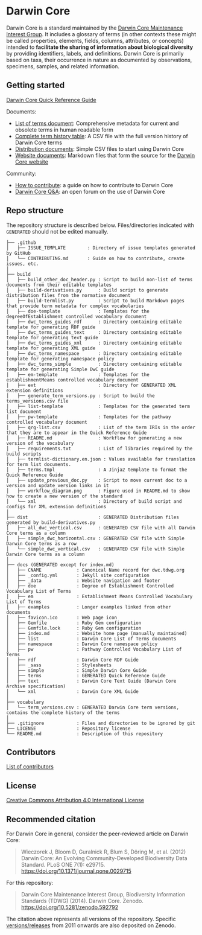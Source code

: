 # Darwin Core

Darwin Core is a standard maintained by the [Darwin Core Maintenance Interest Group](https://www.tdwg.org/standards/dwc/#maintenance%20group). It includes a glossary of terms (in other contexts these might be called properties, elements, fields, columns, attributes, or concepts) intended to **facilitate the sharing of information about biological diversity** by providing identifiers, labels, and definitions. Darwin Core is primarily based on taxa, their occurrence in nature as documented by observations, specimens, samples, and related information.

## Getting started

[Darwin Core Quick Reference Guide](https://dwc.tdwg.org/terms/)

Documents:

- [List of terms document](https://dwc.tdwg.org/list/): Comprehensive metadata for current and obsolete terms in human readable form
- [Complete term history table](vocabulary/term_versions.csv): A CSV file with the full version history of Darwin Core terms
- [Distribution documents](dist/): Simple CSV files to start using Darwin Core
- [Website documents](docs/): Markdown files that form the source for the [Darwin Core website](https://dwc.tdwg.org/)

Community:

- [How to contribute](.github/CONTRIBUTING.md): a guide on how to contribute to Darwin Core
- [Darwin Core Q&A](https://github.com/tdwg/dwc-qa): an open forum on the use of Darwin Core

## Repo structure

The repository structure is described below. Files/directories indicated with `GENERATED` should not be edited manually.

```
├── .github
│   ├── ISSUE_TEMPLATE        : Directory of issue templates generated by GitHub
│   └── CONTRIBUTING.md       : Guide on how to contribute, create issues, etc.
│
├── build
│   ├── build_other_doc_header.py : Script to build non-list of terms documents from their editable templates
│   ├── build-derivatives.py      : Build script to generate distribution files from the normative document
│   ├── build-termlist.py         : Script to build Markdown pages that provide term metadata for complex vocabularies
│   ├── doe-template              : Templates for the degreeOfEstablishment controlled vocabulary document
│   ├── dwc_terms_guides_rdf      : Directory containing editable template for generating RDF guide
│   ├── dwc_terms_guides_text     : Directory containing editable template for generating text guide
│   ├── dwc_terms_guides_xml      : Directory containing editable template for generating XML guide
│   ├── dwc_terms_namespace       : Directory containing editable template for generating namespace policy
│   ├── dwc_terms_simple          : Directory containing editable template for generating Simple DwC guide
│   ├── em-template               : Templates for the establishmentMeans controlled vocabulary document
│   ├── ext                       : Directory for GENERATED XML extension definitions
│   ├── generate_term_versions.py : Script to build the terms_versions.csv file
│   ├── list-template             : Templates for the generated term list document
│   ├── pw-template               : Templates for the pathway controlled vocabulary document
│   ├── qrg-list.csv              : List of the term IRIs in the order that they are to appear in the Quick Reference Guide
│   ├── README.md                 : Workflow for generating a new version of the vocabulary
│   ├── requirements.txt          : List of libraries required by the build scripts
│   ├── termlist-dictionary.en.json : Values available for translation for term list documents.
│   ├── terms.tmpl                : A Jinja2 template to format the Quick Reference Guide
│   ├── update_previous_doc.py    : Script to move current doc to a version and update version links in it
│   ├── workflow_diagram.png      : Figure used in README.md to show how to create a new version of the standard
│   └── xml                       : Directory of build script and configs for XML extension definitions
│
├── dist                          : GENERATED Distribution files generated by build-derivatives.py
│   ├── all_dwc_vertical.csv      : GENERATED CSV file with all Darwin Core terms as a column
│   ├── simple_dwc_horizontal.csv : GENERATED CSV file with Simple Darwin Core terms as a row
│   └── simple_dwc_vertical.csv   : GENERATED CSV file with Simple Darwin Core terms as a column
│
├── docs (GENERATED except for index.md)
│   ├── CNAME             : Canonical Name record for dwc.tdwg.org
│   ├── _config.yml       : Jekyll site configuration
│   ├── _data             : Website navigation and footer
│   ├── doe               : Degree of Establishment Controlled Vocabulary List of Terms
│   ├── em                : Establishment Means Controlled Vocabulary List of Terms
│   ├── examples          : Longer examples linked from other documents
│   ├── favicon.ico       : Web page icon
│   ├── Gemfile           : Ruby Gem configuration
│   ├── Gemfile.lock      : Ruby Gem configuration
│   ├── index.md          : Website home page (manually maintained)
│   ├── list              : Darwin Core List of Terms documents
│   ├── namespace         : Darwin Core namespace policy
│   ├── pw                : Pathway Controlled Vocabulary List of Terms
│   ├── rdf               : Darwin Core RDF Guide
│   ├── _sass             : Stylesheets
│   ├── simple            : Simple Darwin Core Guide
│   ├── terms             : GENERATED Quick Reference Guide
│   ├── text              : Darwin Core Text Guide (Darwin Core Archive specification)
│   └── xml               : Darwin Core XML Guide
│
├── vocabulary
│   └── term_versions.csv : GENERATED Darwin Core term versions, contains the complete history of the terms
│
├── .gitignore            : Files and directories to be ignored by git
├── LICENSE               : Repository license
└── README.md             : Description of this repository
```

## Contributors

[List of contributors](https://github.com/tdwg/dwc/contributors)

## License

[Creative Commons Attribution 4.0 International License](http://creativecommons.org/licenses/by/4.0/)

## Recommended citation

For Darwin Core in general, consider the peer-reviewed article on Darwin Core:

> Wieczorek J, Bloom D, Guralnick R, Blum S, Döring M, et al. (2012) Darwin Core: An Evolving Community-Developed Biodiversity Data Standard. PLoS ONE 7(1): e29715. https://doi.org/10.1371/journal.pone.0029715

For this repository:

> Darwin Core Maintenance Interest Group, Biodiversity Information Standards (TDWG) (2014). Darwin Core. Zenodo. https://doi.org/10.5281/zenodo.592792

The citation above represents all versions of the repository. Specific [versions/releases](https://github.com/tdwg/dwc/releases) from 2011 onwards are also deposited on Zenodo.

